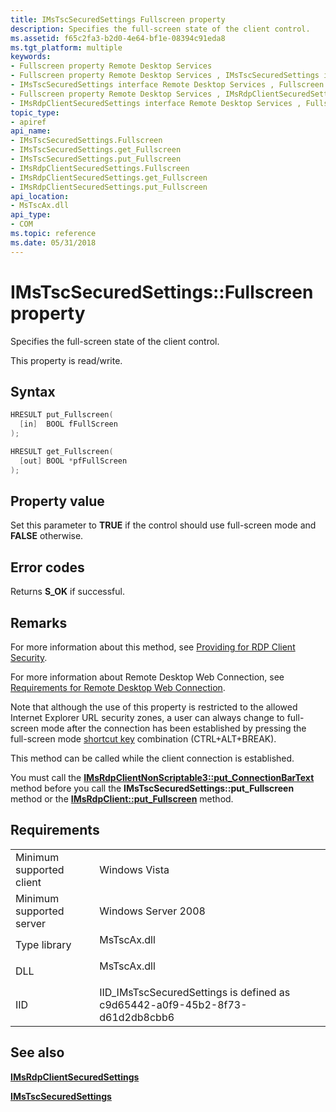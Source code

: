 ```yaml
---
title: IMsTscSecuredSettings Fullscreen property
description: Specifies the full-screen state of the client control.
ms.assetid: f65c2fa3-b2d0-4e64-bf1e-08394c91eda8
ms.tgt_platform: multiple
keywords:
- Fullscreen property Remote Desktop Services
- Fullscreen property Remote Desktop Services , IMsTscSecuredSettings interface
- IMsTscSecuredSettings interface Remote Desktop Services , Fullscreen property
- Fullscreen property Remote Desktop Services , IMsRdpClientSecuredSettings interface
- IMsRdpClientSecuredSettings interface Remote Desktop Services , Fullscreen property
topic_type:
- apiref
api_name:
- IMsTscSecuredSettings.Fullscreen
- IMsTscSecuredSettings.get_Fullscreen
- IMsTscSecuredSettings.put_Fullscreen
- IMsRdpClientSecuredSettings.Fullscreen
- IMsRdpClientSecuredSettings.get_Fullscreen
- IMsRdpClientSecuredSettings.put_Fullscreen
api_location:
- MsTscAx.dll
api_type:
- COM
ms.topic: reference
ms.date: 05/31/2018
---
```


# IMsTscSecuredSettings::Fullscreen property

Specifies the full-screen state of the client control.

This property is read/write.

## Syntax


```C++
HRESULT put_Fullscreen(
  [in]  BOOL fFullScreen
);

HRESULT get_Fullscreen(
  [out] BOOL *pfFullScreen
);
```



## Property value

Set this parameter to **TRUE** if the control should use full-screen mode and **FALSE** otherwise.

## Error codes

Returns **S\_OK** if successful.

## Remarks

For more information about this method, see [Providing for RDP Client Security](providing-for-rdp-client-security.md).

For more information about Remote Desktop Web Connection, see [Requirements for Remote Desktop Web Connection](requirements-for-remote-desktop-web-connection.md).

Note that although the use of this property is restricted to the allowed Internet Explorer URL security zones, a user can always change to full-screen mode after the connection has been established by pressing the full-screen mode [shortcut key](terminal-services-shortcut-keys.md) combination (CTRL+ALT+BREAK).

This method can be called while the client connection is established.

You must call the [**IMsRdpClientNonScriptable3::put\_ConnectionBarText**](imsrdpclientnonscriptable3-connectionbartext.md) method before you call the **IMsTscSecuredSettings::put\_Fullscreen** method or the [**IMsRdpClient::put\_Fullscreen**](imsrdpclient-fullscreen.md) method.

## Requirements



|                                     |                                                                                          |
|-------------------------------------|------------------------------------------------------------------------------------------|
| Minimum supported client<br/> | Windows Vista<br/>                                                                 |
| Minimum supported server<br/> | Windows Server 2008<br/>                                                           |
| Type library<br/>             | <dl> <dt>MsTscAx.dll</dt> </dl>   |
| DLL<br/>                      | <dl> <dt>MsTscAx.dll</dt> </dl>   |
| IID<br/>                      | IID\_IMsTscSecuredSettings is defined as c9d65442-a0f9-45b2-8f73-d61d2db8cbb6<br/> |



## See also

<dl> <dt>

[**IMsRdpClientSecuredSettings**](imsrdpclientsecuredsettings-interface.md)
</dt> <dt>

[**IMsTscSecuredSettings**](imstscsecuredsettings-interface.md)
</dt> </dl>

 

 





